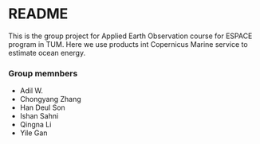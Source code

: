 # README #

This is the group project for Applied Earth Observation course for ESPACE program in TUM. Here we use products int Copernicus Marine service to estimate ocean energy.

### Group memnbers ###

* Adil W.
* Chongyang Zhang
* Han Deul Son
* Ishan Sahni
* Qingna Li
* Yile Gan

